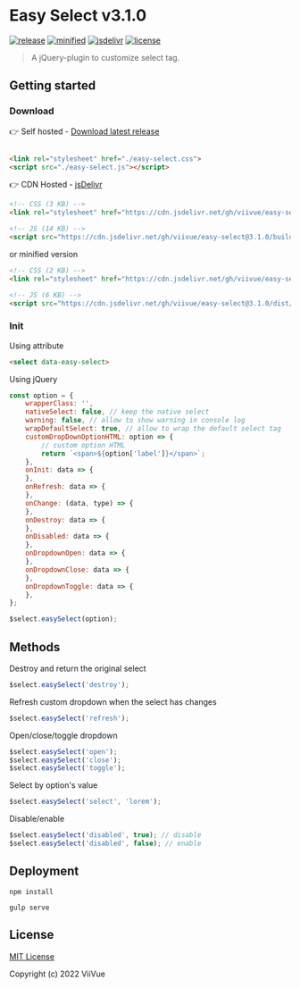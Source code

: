 # Easy Select v3.1.0

[![release](https://badgen.net/github/release/viivue/easy-select/)](https://github.com/viivue/easy-select/releases/latest)
[![minified](https://badgen.net/badge/minified/8KB/cyan)](https://www.jsdelivr.com/package/gh/viivue/easy-select)
[![jsdelivr](https://data.jsdelivr.com/v1/package/gh/viivue/easy-select/badge?style=rounded)](https://www.jsdelivr.com/package/gh/viivue/easy-select)
[![license](https://badgen.net/github/license/viivue/easy-select/)](https://github.com/viivue/easy-select/blob/main/LICENSE)

> A jQuery-plugin to customize select tag.

## Getting started

### Download

👉 Self hosted - [Download latest release](https://github.com/viivue/easy-select/releases/latest)

```html

<link rel="stylesheet" href="./easy-select.css">
<script src="./easy-select.js"></script>
```

👉 CDN Hosted - [jsDelivr](https://www.jsdelivr.com/package/gh/viivue/easy-select)

```html
<!-- CSS (3 KB) -->
<link rel="stylesheet" href="https://cdn.jsdelivr.net/gh/viivue/easy-select@3.1.0/build/easy-select.css">

<!-- JS (14 KB) -->
<script src="https://cdn.jsdelivr.net/gh/viivue/easy-select@3.1.0/build/easy-select.js"></script>
```

or minified version

```html
<!-- CSS (2 KB) -->
<link rel="stylesheet" href="https://cdn.jsdelivr.net/gh/viivue/easy-select@3.1.0/dist/easy-select.min.css">

<!-- JS (6 KB) -->
<script src="https://cdn.jsdelivr.net/gh/viivue/easy-select@3.1.0/dist/easy-select.min.js"></script>
```

### Init

Using attribute

```html
<select data-easy-select>
```

Using jQuery

```js
const option = {
    wrapperClass: '',
    nativeSelect: false, // keep the native select
    warning: false, // allow to show warning in console log
    wrapDefaultSelect: true, // allow to wrap the default select tag
    customDropDownOptionHTML: option => {
        // custom option HTML
        return `<span>${option['label']}</span>`;
    },
    onInit: data => {
    },
    onRefresh: data => {
    },
    onChange: (data, type) => {
    },
    onDestroy: data => {
    },
    onDisabled: data => {
    },
    onDropdownOpen: data => {
    },
    onDropdownClose: data => {
    },
    onDropdownToggle: data => {
    },
};

$select.easySelect(option);
```

## Methods

Destroy and return the original select

```js
$select.easySelect('destroy');
```

Refresh custom dropdown when the select has changes

```js
$select.easySelect('refresh');
```

Open/close/toggle dropdown

```js
$select.easySelect('open');
$select.easySelect('close');
$select.easySelect('toggle');
```

Select by option's value

```js
$select.easySelect('select', 'lorem');
```

Disable/enable

```js
$select.easySelect('disabled', true); // disable
$select.easySelect('disabled', false); // enable
```

## Deployment

```shell
npm install
```

```shell
gulp serve
```

## License

[MIT License](https://github.com/viivue/easy-select/blob/master/LICENSE)

Copyright (c) 2022 ViiVue